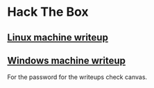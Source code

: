 # Hack The Box

## [Linux machine writeup](https://www.merlijnvermeer.nl/writeups/merlijnvermeerhtblinux.pdf)

## [Windows machine writeup](https://www.merlijnvermeer.nl/writeups/merlijnvermeerhtbwindows.pdf)

For the password for the writeups check canvas.
